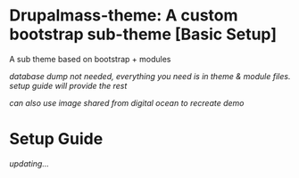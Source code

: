 # Drupalmass-theme: A custom bootstrap sub-theme [Basic Setup]
A sub theme based on bootstrap + modules

*database dump not needed, everything you need is in theme & module files. setup guide will provide the rest*

*can also use image shared from digital ocean to recreate demo*

# Setup Guide

*updating...*
